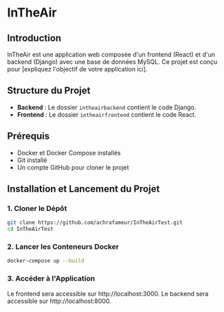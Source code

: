 # InTheAir

## Introduction
InTheAir est une application web composée d'un frontend (React) et d'un backend (Django) avec une base de données MySQL. Ce projet est conçu pour [expliquez l'objectif de votre application ici].

## Structure du Projet
- **Backend** : Le dossier `intheairbackend` contient le code Django.
- **Frontend** : Le dossier `intheairfrontend` contient le code React.

## Prérequis
- Docker et Docker Compose installés
- Git installé
- Un compte GitHub pour cloner le projet

## Installation et Lancement du Projet

### 1. Cloner le Dépôt

```bash
git clone https://github.com/achrafameur/InTheAirTest.git
cd InTheAirTest
```

### 2. Lancer les Conteneurs Docker

```bash
docker-compose up --build
```

### 3. Accéder à l'Application

Le frontend sera accessible sur http://localhost:3000.
Le backend sera accessible sur http://localhost:8000.

